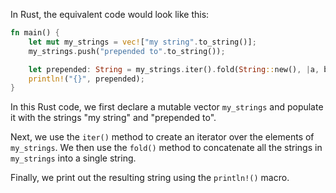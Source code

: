 In Rust, the equivalent code would look like this:

```rust
fn main() {
    let mut my_strings = vec!["my string".to_string()];
    my_strings.push("prepended to".to_string());

    let prepended: String = my_strings.iter().fold(String::new(), |a, b| a + &b));
    println!("{}", prepended);
}
```
In this Rust code, we first declare a mutable vector `my_strings` and populate it with the strings "my string" and "prepended to". 

Next, we use the `iter()` method to create an iterator over the elements of `my_strings`. We then use the `fold()` method to concatenate all the strings in `my_strings` into a single string.

Finally, we print out the resulting string using the `println!()` macro.

